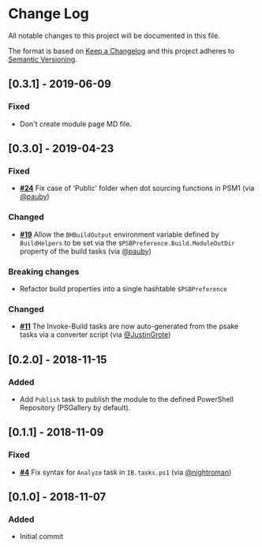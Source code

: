# Change Log

All notable changes to this project will be documented in this file.

The format is based on [Keep a Changelog](http://keepachangelog.com/)
and this project adheres to [Semantic Versioning](http://semver.org/).

## [0.3.1] - 2019-06-09

### Fixed

- Don't create module page MD file.

## [0.3.0] - 2019-04-23

### Fixed

- [**#24**](https://github.com/psake/PowerShellBuild/pull/24) Fix case of 'Public' folder when dot sourcing functions in PSM1 (via [@pauby](https://github.com/pauby))

### Changed

- [**#19**](https://github.com/psake/PowerShellBuild/pull/19) Allow the `BHBuildOutput` environment variable defined by `BuildHelpers` to be set via the `$PSBPreference.Build.ModuleOutDir` property of the build tasks (via [@pauby](https://github.com/pauby))

### Breaking changes

- Refactor build properties into a single hashtable `$PSBPreference`

### Changed

- [**#11**](https://github.com/psake/PowerShellBuild/pull/11) The Invoke-Build tasks are now auto-generated from the psake tasks via a converter script (via [@JustinGrote](https://github.com/JustinGrote))

## [0.2.0] - 2018-11-15

### Added

- Add `Publish` task to publish the module to the defined PowerShell Repository (PSGallery by default).

## [0.1.1] - 2018-11-09

### Fixed

- [**#4**](https://github.com/psake/PowerShellBuild/pull/4) Fix syntax for `Analyze` task in `IB.tasks.ps1` (via [@nightroman](https://github.com/nightroman))

## [0.1.0] - 2018-11-07

### Added

- Initial commit
